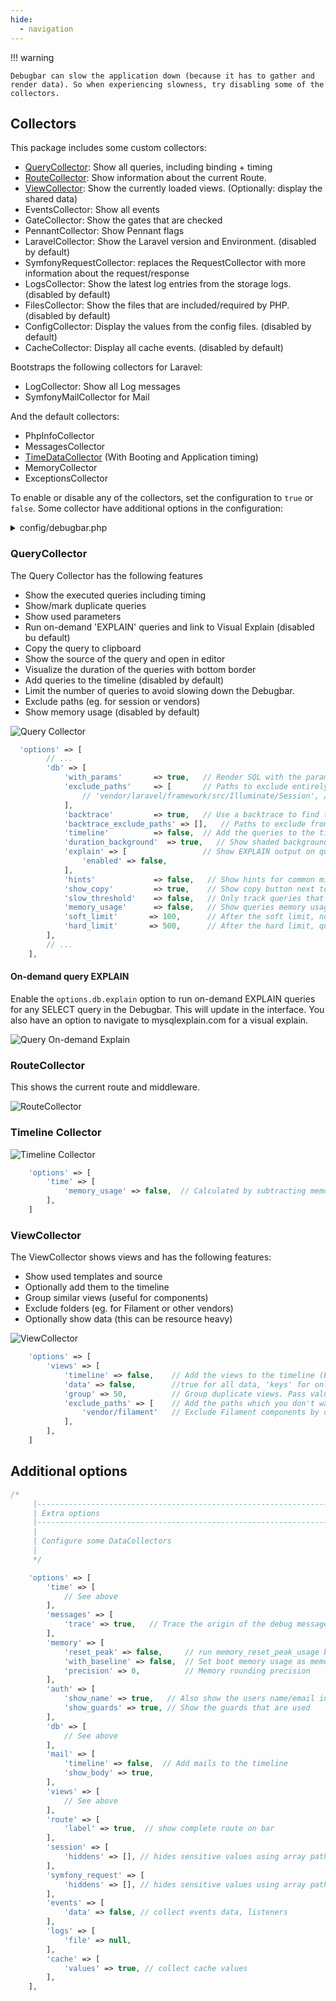 ```yaml
---
hide:
  - navigation
---
```

!!! warning

    Debugbar can slow the application down (because it has to gather and render data). So when experiencing slowness, try disabling some of the collectors.

## Collectors

This package includes some custom collectors:

- [QueryCollector](#querycollector): Show all queries, including binding + timing
- [RouteCollector](#routecollector): Show information about the current Route.
- [ViewCollector](#viewcollector): Show the currently loaded views. (Optionally: display the shared data)
- EventsCollector: Show all events
- GateCollector: Show the gates that are checked
- PennantCollector: Show Pennant flags
- LaravelCollector: Show the Laravel version and Environment. (disabled by default)
- SymfonyRequestCollector: replaces the RequestCollector with more information about the request/response
- LogsCollector: Show the latest log entries from the storage logs. (disabled by default)
- FilesCollector: Show the files that are included/required by PHP. (disabled by default)
- ConfigCollector: Display the values from the config files. (disabled by default)
- CacheCollector: Display all cache events. (disabled by default)

Bootstraps the following collectors for Laravel:

- LogCollector: Show all Log messages
- SymfonyMailCollector for Mail

And the default collectors:

- PhpInfoCollector
- MessagesCollector
- [TimeDataCollector](#timeline-collector) (With Booting and Application timing)
- MemoryCollector
- ExceptionsCollector


To enable or disable any of the collectors, set the configuration to `true` or `false`. Some collector have additional options in the configuration:

<details><summary>config/debugbar.php</summary>

```php

   /*
     |--------------------------------------------------------------------------
     | DataCollectors
     |--------------------------------------------------------------------------
     |
     | Enable/disable DataCollectors
     |
     */

    'collectors' => [
        'phpinfo'         => true,  // Php version
        'messages'        => true,  // Messages
        'time'            => true,  // Time Datalogger
        'memory'          => true,  // Memory usage
        'exceptions'      => true,  // Exception displayer
        'log'             => true,  // Logs from Monolog (merged in messages if enabled)
        'db'              => true,  // Show database (PDO) queries and bindings
        'views'           => true,  // Views with their data
        'route'           => true,  // Current route information
        'auth'            => false, // Display Laravel authentication status
        'gate'            => false,  // Display Laravel Gate checks
        'session'         => true,  // Display session data
        'symfony_request' => true,  // Only one can be enabled..
        'mail'            => false,  // Catch mail messages
        'laravel'         => false, // Laravel version and environment
        'events'          => false, // All events fired
        'default_request' => false, // Regular or special Symfony request logger
        'logs'            => false, // Add the latest log messages
        'files'           => false, // Show the included files
        'config'          => false, // Display config settings
        'cache'           => false, // Display cache events
        'models'          => false,  // Display models
        'livewire'        => true,  // Display Livewire (when available)
        'jobs'            => false, // Display dispatched jobs
        'pennant'         => false, // Display Pennant feature flags
    ],

    


```

</details>

### QueryCollector

The Query Collector has the following features
 - Show the executed queries including timing
 - Show/mark duplicate queries
 - Show used parameters
 - Run on-demand 'EXPLAIN' queries and link to Visual Explain  (disabled bu default)
 - Copy the query to clipboard
 - Show the source of the query and open in editor
 - Visualize the duration of the queries with bottom border
 - Add queries to the timeline (disabled by default)
 - Limit the number of queries to avoid slowing down the Debugbar.
 - Exclude paths (eg. for session or vendors)
 - Show memory usage (disabled by default)

![Query Collector](img/queries.png)

```php
  'options' => [
        // ...
        'db' => [
            'with_params'       => true,   // Render SQL with the parameters substituted
            'exclude_paths'     => [       // Paths to exclude entirely from the collector
                // 'vendor/laravel/framework/src/Illuminate/Session', // Exclude sessions queries
            ],
            'backtrace'         => true,   // Use a backtrace to find the origin of the query in your files.
            'backtrace_exclude_paths' => [],   // Paths to exclude from backtrace. (in addition to defaults)
            'timeline'          => false,  // Add the queries to the timeline
            'duration_background'  => true,   // Show shaded background on each query relative to how long it took to execute.
            'explain' => [                 // Show EXPLAIN output on queries
                'enabled' => false,
            ],
            'hints'             => false,   // Show hints for common mistakes
            'show_copy'         => true,    // Show copy button next to the query,
            'slow_threshold'    => false,   // Only track queries that last longer than this time in ms
            'memory_usage'      => false,   // Show queries memory usage
            'soft_limit'       => 100,      // After the soft limit, no parameters/backtrace are captured
            'hard_limit'       => 500,      // After the hard limit, queries are ignored
        ],
        // ...
    ],
```

#### On-demand query EXPLAIN

<!-- md:version v3.14.0 -->
<!-- md:flag experimental -->

Enable the `options.db.explain` option to run on-demand EXPLAIN queries for any SELECT query in the Debugbar.
This will update in the interface. You also have an option to navigate to mysqlexplain.com for a visual explain.

![Query On-demand Explain](img/query-explain.gif)

### RouteCollector

This shows the current route and middleware.

![RouteCollector](img/route.png)

### Timeline Collector

![Timeline Collector](img/timeline.png)

```php
    'options' => [
        'time' => [
            'memory_usage' => false,  // Calculated by subtracting memory start and end, it may be inaccurate
        ],
    ]
```

### ViewCollector

The ViewCollector shows views and has the following features:

 - Show used templates and source
 - Optionally add them to the timeline
 - Group similar views (useful for components)
 - Exclude folders (eg. for Filament or other vendors)
 - Optionally show data (this can be resource heavy)

![ViewCollector](img/views.png)

```php
    'options' => [
        'views' => [
            'timeline' => false,    // Add the views to the timeline (Experimental)
            'data' => false,        //true for all data, 'keys' for only names, false for no parameters.
            'group' => 50,          // Group duplicate views. Pass value to auto-group, or true/false to force
            'exclude_paths' => [    // Add the paths which you don't want to appear in the views
                'vendor/filament'   // Exclude Filament components by default
            ],
        ],
    ]

```
## Additional options

```php
/*
     |--------------------------------------------------------------------------
     | Extra options
     |--------------------------------------------------------------------------
     |
     | Configure some DataCollectors
     |
     */

    'options' => [
        'time' => [
            // See above
        ],
        'messages' => [
            'trace' => true,   // Trace the origin of the debug message
        ],
        'memory' => [
            'reset_peak' => false,     // run memory_reset_peak_usage before collecting
            'with_baseline' => false,  // Set boot memory usage as memory peak baseline
            'precision' => 0,          // Memory rounding precision
        ],
        'auth' => [
            'show_name' => true,   // Also show the users name/email in the debugbar
            'show_guards' => true, // Show the guards that are used
        ],
        'db' => [
            // See above        
        ],
        'mail' => [
            'timeline' => false,  // Add mails to the timeline
            'show_body' => true,
        ],
        'views' => [
            // See above
        ],
        'route' => [
            'label' => true,  // show complete route on bar
        ],
        'session' => [
            'hiddens' => [], // hides sensitive values using array paths
        ],
        'symfony_request' => [
            'hiddens' => [], // hides sensitive values using array paths, example: request_request.password
        ],
        'events' => [
            'data' => false, // collect events data, listeners
        ],
        'logs' => [
            'file' => null,
        ],
        'cache' => [
            'values' => true, // collect cache values
        ],
    ],

```